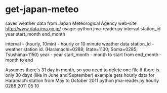 # get-japan-meteo
saves weather data from Japan Meteorogical Agency web-site
http://www.data.jma.go.jp/
usage:
python jma-reader.py interval station_id year start_month end_month

interval - (hourly, 10min) - hourly or 10 minute weather data
station_id - weather station id. (Haramachi=0288; Iitate=1130; Soma=0285; Tsushima=1150)
year - year
start_month - month to start from
end_month - month to end

Assumes there's 31 day in month, so you need to delete
one file if there is only 30 days (like in June and September)
example gets hourly data for Haramachi station from May to October 2011
python jma-reader.py hourly 0288 2011 05 10
